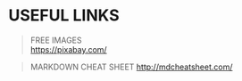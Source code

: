  # USEFUL LINKS
 
> FREE IMAGES  
https://pixabay.com/

> MARKDOWN CHEAT SHEET
http://mdcheatsheet.com/  

